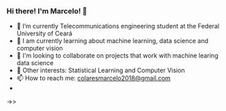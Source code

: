 ### Hi there! I'm Marcelo! 👋

- 🔭 I’m currently Telecommunications engineering student at the Federal University of Ceará
- 🌱 I am currently learning about machine learning, data science and computer vision
- 🤔 I'm looking to collaborate on projects that work with machine learing data science
- 🔎 Other interests: Statistical Learning and Computer Vision
- 📫 How to reach me: colaresmarcelo2018@gmail.com
- 
 ->>

